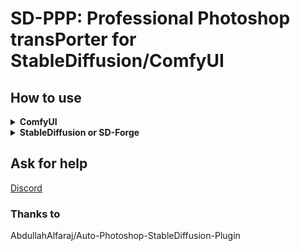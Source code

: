 # SD-PPP: Professional Photoshop transPorter for StableDiffusion/ComfyUI

## How to use

<details>
<summary><b>ComfyUI</b></summary>

1. Use ComfyManager to install `sd-ppp`

    ![cmanager](doc/image/comfymanager.png)

2. install Photoshop plugin
    1. by CCX:
        1. download `http://<your-comfy-url>/extensions/sd-ppp/plugins/sd-ppp_PS.ccx`. (for example: `http://127.0.0.1:8188/extensions/sd-ppp/plugins/sd-ppp_PS.ccx`)
        2. double click the `.ccx` file. Or place it into photoshop's plugin directory.
    2. by UXP develop Tool (you can debug the code this way):
        1. clone this repository
        2. [optional] Run `npm install` and `npm build` in `photoshop` directory. (if you want to debug or modify the code)
        3. click `Add Plugin` in UXP Develop Tool by selecting `photoshop/dist/manifest.json`.

3. connect to comfyUI in Photoshop

    ![connect](doc/image/connect.png)

   > If you cannot connect ComfyUI via `https`, use `http` instead

5. add get/send node in ComfyUI

    ![in-comfy](doc/image/in-comfy.png)
</details>
<details>
<summary><b>StableDiffusion or SD-Forge</b></summary>

1. install in `extension` tab or clone this repository into `<your-sd-directory>/extensions`

2. install Photoshop plugin
    1. by CCX:
        1. download `http://<your-sd-url>/file=extensions/sd-ppp/javascript/plugins/sd-ppp_PS.ccx`. (for example: `http://127.0.0.1:7860/file=extensions/sd-ppp/javascript/plugins/sd-ppp_PS.ccx`)
        2. double click the `.ccx` file. Or place it into photoshop's plugin directory.
    2. by UXP develop Tool (you can debug the code this way):
        1. clone this repository
        2. [optional] Run `npm install` and `npm build` in `photoshop` directory. (if you want to debug or modify the code)
        3. click `Add Plugin` in UXP Develop Tool by selecting `photoshop/dist/manifest.json`.

4. connect to Stable diffusion in Photoshop

    ![image](https://github.com/zombieyang/sd-ppp/assets/5595819/98c4f81d-100d-4393-af5e-feed67a1b822)

5. Select a specific layer to get pictures from Photoshop in any image element.

    1. <img width=400 src="https://github.com/zombieyang/sd-ppp/assets/5595819/02f559d8-19e0-409e-a4f2-42928abb6548" />
    2. <img width=400 src="https://github.com/zombieyang/sd-ppp/assets/5595819/43c95692-8c73-44ba-a516-78d3cb5e2e03" />
    3. <img width=400 src="https://github.com/zombieyang/sd-ppp/assets/5595819/da05e786-3562-4d43-b2c1-8783162c6fd7" />

6. select a specific layer to send pictures to Photoshop

    1. <img width=400 src="https://github.com/zombieyang/sd-ppp/assets/5595819/60864fea-2ef0-4ada-8aca-4db3cf44598e" />
    
</details>

## Ask for help
[Discord](https://discord.gg/5wmUQ3aZ)

### Thanks to 
AbdullahAlfaraj/Auto-Photoshop-StableDiffusion-Plugin
